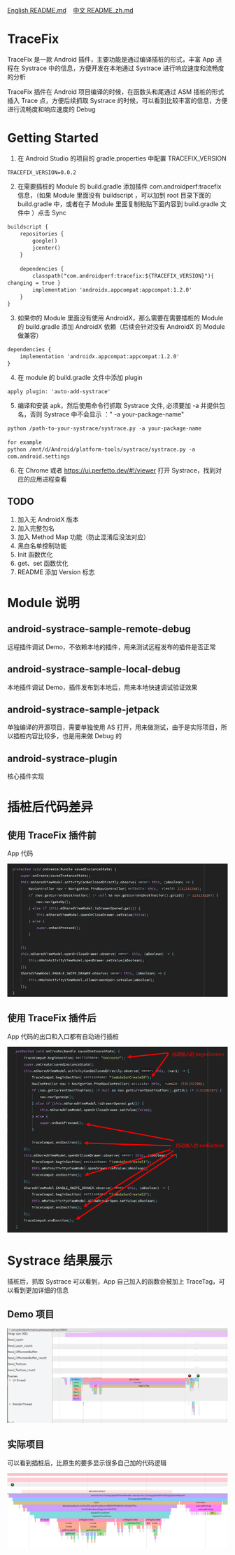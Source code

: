 <p>
<a href="README.md">English README.md</a>&nbsp;&nbsp;&nbsp;
<a href="README_zh.md">中文 README_zh.md</a>
</p>

# TraceFix
TraceFix 是一款 Android 插件，主要功能是通过编译插桩的形式，丰富 App 进程在 Systrace 中的信息，方便开发在本地通过 Systrace 进行响应速度和流畅度的分析

TraceFix 插件在 Android 项目编译的时候，在函数头和尾通过 ASM 插桩的形式插入 Trace 点，方便后续抓取 Systrace 的时候，可以看到比较丰富的信息，方便进行流畅度和响应速度的 Debug

# Getting Started
1. 在 Android Studio 的项目的 gradle.properties 中配置 TRACEFIX_VERSION 
```
TRACEFIX_VERSION=0.0.2
```

2. 在需要插桩的 Module 的 build.gradle 添加插件 com.androidperf:tracefix 信息，（如果 Module 里面没有 buildscript ，可以加到 root 目录下面的 build.gradle 中，或者在子 Module 里面复制粘贴下面内容到 build.gradle 文件中 ）点击 Sync
```
buildscript {
    repositories {
        google()
        jcenter()
    }

    dependencies {
        classpath("com.androidperf:tracefix:${TRACEFIX_VERSION}"){ changing = true }
        implementation 'androidx.appcompat:appcompat:1.2.0'
    }
}
```

3. 如果你的 Module 里面没有使用 AndroidX，那么需要在需要插桩的 Module 的 build.gradle 添加 AndroidX 依赖（后续会针对没有 AndroidX 的 Module 做兼容）
```
dependencies {
    implementation 'androidx.appcompat:appcompat:1.2.0'
}
```

4. 在 module 的 build.gradle 文件中添加 plugin
```
apply plugin: 'auto-add-systrace'
```

5. 编译和安装 apk，然后使用命令行抓取 Systrace 文件, 必须要加 -a 并提供包名，否则 Systrace 中不会显示 ：" -a your-package-name" 
```
python /path-to-your-systrace/systrace.py -a your-package-name

for example
python /mnt/d/Android/platform-tools/systrace/systrace.py -a com.android.settings
```

6. 在 Chrome 或者 https://ui.perfetto.dev/#!/viewer 打开 Systrace，找到对应的应用进程查看

## TODO
1. 加入无 AndroidX 版本
2. 加入完整包名
3. 加入 Method Map 功能（防止混淆后没法对应）
4. 黑白名单控制功能
5. Init 函数优化
6. get、set 函数优化
7. README 添加 Version 标志

# Module 说明
## android-systrace-sample-remote-debug
远程插件调试 Demo，不依赖本地的插件，用来测试远程发布的插件是否正常

## android-systrace-sample-local-debug
本地插件调试 Demo，插件发布到本地后，用来本地快速调试验证效果

## android-systrace-sample-jetpack
单独编译的开源项目，需要单独使用 AS 打开，用来做测试，由于是实际项目，所以插桩内容比较多，也是用来做 Debug 的

## android-systrace-plugin
核心插件实现

# 插桩后代码差异 
## 使用 TraceFix 插件前
App 代码

![Demo](/pic/before_trace_tag_add.png)

## 使用 TraceFix 插件后
App 代码的出口和入口都有自动进行插桩

![Demo](/pic/after_trace_tag_add.png)

# Systrace 结果展示
插桩后，抓取 Systrace 可以看到，App 自己加入的函数会被加上 TraceTag，可以看到更加详细的信息 

## Demo 项目
![Demo](/pic/systrace_demo.png)

## 实际项目
可以看到插桩后，比原生的要多显示很多自己加的代码逻辑

![Demo](/pic/systrace_app.png)